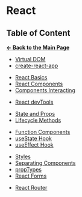 # React

## Table of Content

[**&larr; Back to the Main Page**](./../README.md)

<div></div>

- [Virtual DOM](./virtual-dom.md)
- [create-react-app](./create-react-app.md)

<div></div>

- [React Basics](./react-basics.md)
- [React Components](./react-components.md)
- [Components Interacting](./components-interacting.md.md)

<div></div>

- [React devTools](./react-dev-tools.md)

<div></div>

- [State and Props](./stateless-stateful.md)
- [Lifecycle Methods](./lifecycle.md)

<div></div>

- [Function Components](./function-components.md)
- [useState Hook](./use-state.md)
- [useEffect Hook](./use-effect.md)

<div></div>

- [Styles](./style.md)
- [Separating Components](./separating-components.md)
- [propTypes](./prop-types.md)
- [React Forms](./react-forms.md)

<div></div>

- [React Router](./react-router.md)

<div></div>
